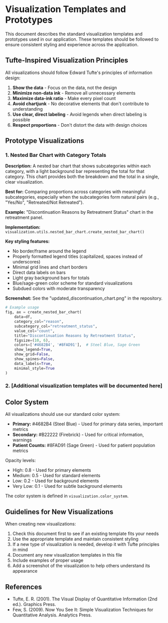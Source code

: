# Visualization Templates and Prototypes

This document describes the standard visualization templates and prototypes used in our application.
These templates should be followed to ensure consistent styling and experience across the application.

## Tufte-Inspired Visualization Principles

All visualizations should follow Edward Tufte's principles of information design:

1. **Show the data** - Focus on the data, not the design
2. **Minimize non-data ink** - Remove all unnecessary elements
3. **Maximize data-ink ratio** - Make every pixel count
4. **Avoid chartjunk** - No decorative elements that don't contribute to understanding
5. **Use clear, direct labeling** - Avoid legends when direct labeling is possible
6. **Respect proportions** - Don't distort the data with design choices

## Prototype Visualizations

### 1. Nested Bar Chart with Category Totals

**Description:** A nested bar chart that shows subcategories within each category, with a light background 
bar representing the total for that category. This chart provides both the breakdown and the total in a 
single, clear visualization.

**Best for:** Comparing proportions across categories with meaningful subcategories, especially when the 
subcategories form natural pairs (e.g., "Yes/No", "Retreated/Not Retreated").

**Example:** "Discontinuation Reasons by Retreatment Status" chart in the retreatment panel.

**Implementation:** `visualization.utils.nested_bar_chart.create_nested_bar_chart()`

**Key styling features:**
- No border/frame around the legend
- Properly formatted legend titles (capitalized, spaces instead of underscores)
- Minimal grid lines and chart borders
- Direct data labels on bars
- Light gray background bars for totals
- Blue/sage-green color scheme for standard visualizations
- Subdued colors with moderate transparency

**Screenshot:** See the "updated_discontinuation_chart.png" in the repository.

```python
# Example usage
fig, ax = create_nested_bar_chart(
    data=df,
    category_col="reason",
    subcategory_col="retreatment_status",
    value_col="count",
    title="Discontinuation Reasons by Retreatment Status",
    figsize=(10, 6),
    colors=['#4682B4', '#8FAD91'],  # Steel Blue, Sage Green
    show_legend=True,
    show_grid=False,
    show_spines=False,
    data_labels=True,
    minimal_style=True
)
```

### 2. [Additional visualization templates will be documented here]

## Color System

All visualizations should use our standard color system:

- **Primary:** #4682B4 (Steel Blue) - Used for primary data series, important metrics
- **Secondary:** #B22222 (Firebrick) - Used for critical information, warnings
- **Patient Counts:** #8FAD91 (Sage Green) - Used for patient population metrics

Opacity levels:
- High: 0.8 - Used for primary elements
- Medium: 0.5 - Used for standard elements  
- Low: 0.2 - Used for background elements
- Very Low: 0.1 - Used for subtle background elements

The color system is defined in `visualization.color_system`.

## Guidelines for New Visualizations

When creating new visualizations:

1. Check this document first to see if an existing template fits your needs
2. Use the appropriate template and maintain consistent styling
3. If a new type of visualization is needed, develop it with Tufte principles in mind
4. Document any new visualization templates in this file
5. Include examples of proper usage
6. Add a screenshot of the visualization to help others understand its appearance

## References

- Tufte, E. R. (2001). The Visual Display of Quantitative Information (2nd ed.). Graphics Press.
- Few, S. (2009). Now You See It: Simple Visualization Techniques for Quantitative Analysis. Analytics Press.